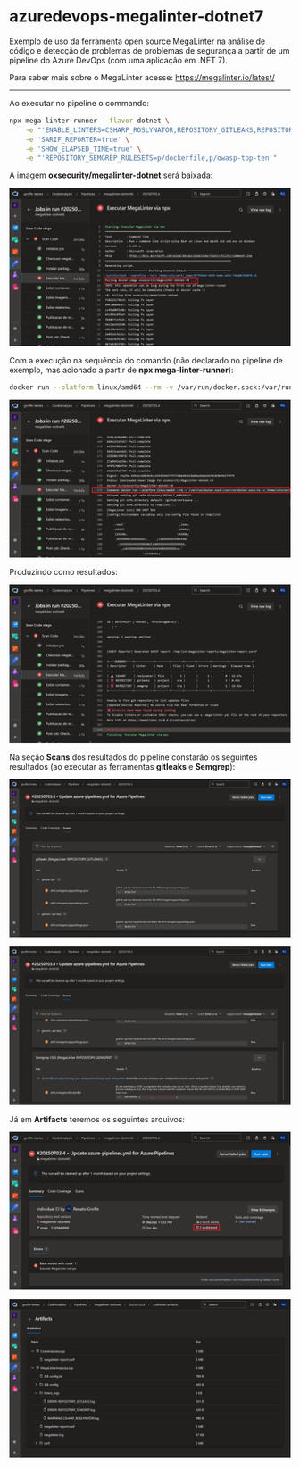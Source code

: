 # azuredevops-megalinter-dotnet7
Exemplo de uso da ferramenta open source MegaLinter na análise de código e detecção de problemas de problemas de segurança a partir de um pipeline do Azure DevOps (com uma aplicação em .NET 7). 

Para saber mais sobre o MegaLinter acesse: https://megalinter.io/latest/

---

Ao executar no pipeline o commando:

```bash
npx mega-linter-runner --flavor dotnet \
    -e "'ENABLE_LINTERS=CSHARP_ROSLYNATOR,REPOSITORY_GITLEAKS,REPOSITORY_SEMGREP'" \
    -e 'SARIF_REPORTER=true' \
    -e 'SHOW_ELAPSED_TIME=true' \
    -e "'REPOSITORY_SEMGREP_RULESETS=p/dockerfile,p/owasp-top-ten'"
```

A imagem **oxsecurity/megalinter-dotnet** será baixada:

![Imagem sendo baixada](img/pipeline-01.png)

Com a execução na sequência do comando (não declarado no pipeline de exemplo, mas acionado a partir de **npx mega-linter-runner**):

```bash
docker run --platform linux/amd64 --rm -v /var/run/docker.sock:/var/run/docker.sock:rw -v /home/vsts/work/1/s/src:/tmp/lint:rw -e ENABLE_LINTERS=CSHARP_ROSLYNATOR,REPOSITORY_GITLEAKS,REPOSITORY_SEMGREP -e SARIF_REPORTER=true -e SHOW_ELAPSED_TIME=true -e REPOSITORY_SEMGREP_RULESETS=p/dockerfile,p/owasp-top-ten oxsecurity/megalinter-dotnet:v8
```

![Execução de container](img/pipeline-02.png)

Produzindo como resultados:

![Resultado no terminal](img/pipeline-03.png)

Na seção **Scans** dos resultados do pipeline constarão os seguintes resultados (ao executar as ferramentas **gitleaks** e **Semgrep**):

![Resultados na aba Scans 1](img/pipeline-04.png)

![Resultados na aba Scans 2](img/pipeline-05.png)

Já em **Artifacts** teremos os seguintes arquivos:

![Resultados em Artifacts 1](img/pipeline-06.png)

![Resultados em Artifacts 2](img/pipeline-07.png)